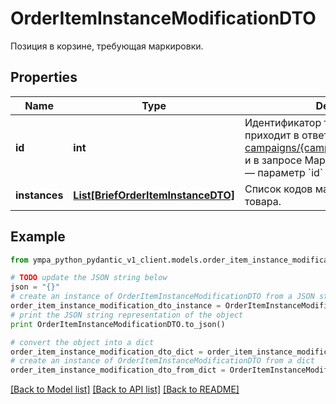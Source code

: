 # OrderItemInstanceModificationDTO

Позиция в корзине, требующая маркировки.

## Properties
Name | Type | Description | Notes
------------ | ------------- | ------------- | -------------
**id** | **int** | Идентификатор товара в заказе.  Он приходит в ответе на запрос [GET campaigns/{campaignId}/orders/{orderId}](../../reference/orders/getOrder.md) и в запросе Маркета [POST order/accept](../../pushapi/reference/orderAccept.md) — параметр &#x60;id&#x60; в &#x60;items&#x60;.  | 
**instances** | [**List[BriefOrderItemInstanceDTO]**](BriefOrderItemInstanceDTO.md) | Список кодов маркировки единиц товара.  | 

## Example

```python
from ympa_python_pydantic_v1_client.models.order_item_instance_modification_dto import OrderItemInstanceModificationDTO

# TODO update the JSON string below
json = "{}"
# create an instance of OrderItemInstanceModificationDTO from a JSON string
order_item_instance_modification_dto_instance = OrderItemInstanceModificationDTO.from_json(json)
# print the JSON string representation of the object
print OrderItemInstanceModificationDTO.to_json()

# convert the object into a dict
order_item_instance_modification_dto_dict = order_item_instance_modification_dto_instance.to_dict()
# create an instance of OrderItemInstanceModificationDTO from a dict
order_item_instance_modification_dto_from_dict = OrderItemInstanceModificationDTO.from_dict(order_item_instance_modification_dto_dict)
```
[[Back to Model list]](../README.md#documentation-for-models) [[Back to API list]](../README.md#documentation-for-api-endpoints) [[Back to README]](../README.md)


